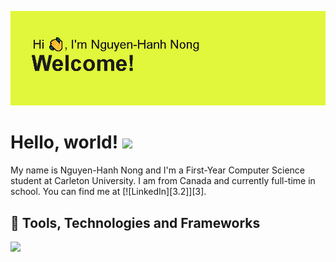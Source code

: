 ![Screenshot](header.png)

# Hello, world! <img src="https://raw.githubusercontent.com/MartinHeinz/MartinHeinz/master/wave.gif" width="30px">

My name is Nguyen-Hanh Nong and I'm a First-Year Computer Science student at Carleton University. I am from Canada and currently full-time in school. You can find me at
[![LinkedIn][3.2]][3].

## 🔧 Tools, Technologies and Frameworks
![](https://img.shields.io/badge/OS-Linux-informational?style=flat&logo=linux&logoColor=white&color=2bbc8a)

